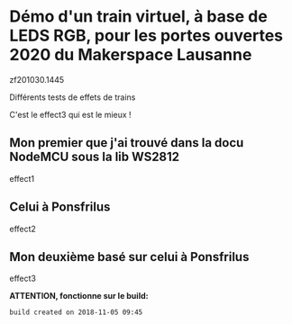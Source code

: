 # Démo d'un train virtuel, à base de LEDS RGB, pour les portes ouvertes 2020 du Makerspace Lausanne

zf201030.1445

Différents tests de effets de trains

C'est le effect3 qui est le mieux !


## Mon premier que j'ai trouvé dans la docu NodeMCU sous la lib WS2812
effect1

## Celui à Ponsfrilus
effect2

## Mon deuxième basé sur celui à Ponsfrilus
effect3


**ATTENTION, fonctionne sur le build:**
```
build created on 2018-11-05 09:45
```
